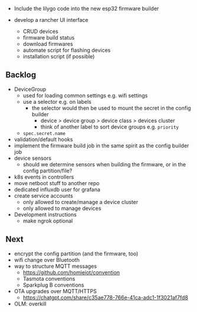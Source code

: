 - Include the lilygo code into the new esp32 firmware builder
- develop a rancher UI interface

  - CRUD devices
  - firmware build status
  - download firmwares
  - automate script for flashing devices
  - installation script (if possible)

## Backlog

- DeviceGroup
  - used for loading common settings e.g. wifi settings
  - use a selector e.g. on labels
    - the selector would then be used to mount the secret in the config builder
      - device > device group > device class > devices cluster
      - think of another label to sort device groups e.g. `priority`
  - `spec.secret.name`
- validation/default hooks
- implement the firmware build job in the same spirit as the config builder job
- device sensors
  - should we determine sensors when building the firmware, or in the config partition/file?
- k8s events in controllers
- move netboot stuff to another repo
- dedicated influxdb user for grafana
- create service accounts
  - only allowed to create/manage a device cluster
  - only allowed to manage devices
- Development instructions  
  - make ngrok optional

## Next

- encrypt the config partition (and the firmware, too)
- wifi change over Bluetooth
- way to structure MQTT messages
  - https://github.com/homieiot/convention
  - Tasmota conventions
  - Sparkplug B conventions
- OTA upgrades over MQTT/HTTPS
  - https://chatgpt.com/share/c35ae778-766e-41ca-adc1-1f3021af7fd8
- OLM: overkill
